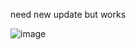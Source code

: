 need new update but works

![image](https://github.com/Bt08s/GTSt4ler/assets/68190921/1ebe28a0-430a-404a-805f-27c31b8ed506)
